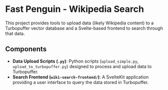 # Fast Penguin - Wikipedia Search

This project provides tools to upload data (likely Wikipedia content) to a Turbopuffer vector database and a Svelte-based frontend to search through that data.

## Components

*   **Data Upload Scripts (`.py`)**: Python scripts (`upload_simple.py`, `upload_to_turbopuffer.py`) designed to process and upload data to Turbopuffer.
*   **Search Frontend (`wiki-search-frontend/`)**: A SvelteKit application providing a user interface to query the data stored in Turbopuffer.
